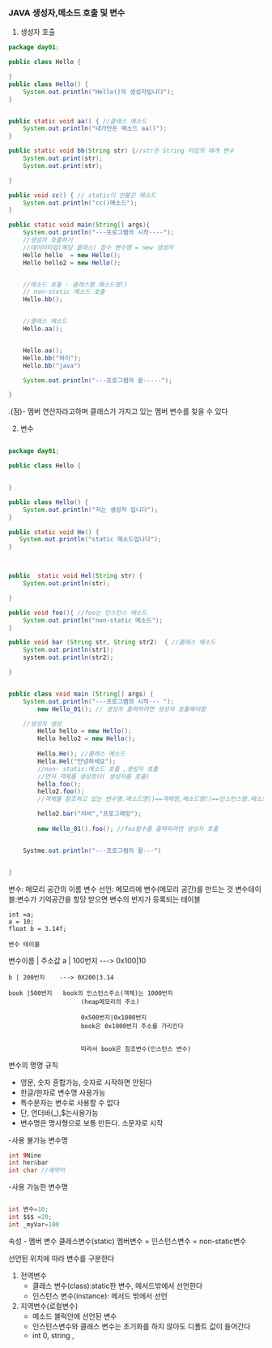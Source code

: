 ### JAVA 생성자,메소드 호출 및 변수

1. 생성자 호출


```java   
package day01;

public class Hello {

}
public class Hello() {
    System.out.println("Hello()의 생성자입니다");
}


public static void aa() { //클래스 메소드
    System.out.println("내가만든 메소드 aa()");
}

public static void bb(String str) {//str은 String 타입의 매개 변수
    System.out.print(str);
    System.out.print(str);

}

public void cc() { // static이 안붙은 메소드
    System.out.println("cc()메소드"); 
}

public static void main(String[] args){
    System.out.println("---프로그램의 시작----");
    //생성자 호출하기
    //데이터타입(해당 클래스) 참수 변수명 = new 생성자
    Hello hello  = new Hello();
    Hello hello2 = new Hello();


    //메소드 호출 - 클래스명.메소드명()
    // non-static 메소드 호출
    Hello.bb(); 


    //클래스 메소드
    Hello.aa(); 


    Hello.aa();
    Hello.bb("하이");
    Hello.bb("java")

    System.out.println("---프로그램의 끝-----");

}
```

.(점)- 멤버 연산자라고하며 클래스가 가지고 있는 멤버 변수를 찾을 수 있다


2. 변수 




```java

package day01;

public class Hello {


}

public class Hello() {
    System.out.println("저는 생성자 입니다");
}

public static void He() {
   System.out.println("static 메소드입니다"); 
}



public  static void Hel(String str) {
    System.out.println(str);    

}

public void foo(){ //foo는 인스턴스 메소드
    System.out.println("non-static 메소드");
}

public void bar (String str, String str2)  { //클래스 메소드
    System.out.println(str1);
    system.out.println(str2);

}


public class void main (String[] args) {
    System.out.println("---프로그램의 시작--- ");
        new Hello_01(); // 생성자 출력하려면 생성자 호출해야함

    //생성자 생성
        Hello hello = new Hello();
        Hello hello2 = new Hello();
    
        Hello.He(); //클래스 메소드
        Hello.Hel("안녕하세요");
        //non- static:메소드 호출 ,생성자 호출
        //먼저 객체를 생성한다( 생성자를 호출)
        hello.foo();
        hello2.foo();
        //객체를 참조하고 있는 변수명.메소드명()==객체명,메소드명()==인스턴스명.메소드명()

        hello2.bar("자바","프로그래밍");
    
        new Hello_01().foo(); //foo함수를 출력하려면 생성자 호출


    Systme.out.println("---프로그램의 끝---")


}

```

변수: 메모리 공간의 이름
변수 선언: 메모리에 변수(메모리 공간)를 만드는 것
변수테이블:변수가 기억공간을 할당 받으면 변수의 번지가 등록되는 테이블 
```
int =a;
a = 10;
float b = 3.14f;
```

    변수 테이블

변수이름 | 주소값
    a | 100번지    ---> 0x100|10

    b | 200번지    ---> 0X200|3.14

    book |500번지   book의 인스턴스주소(객체)는 1000번지
                        (heap메모리의 주소)
    
                        0x500번지|0x1000번지
                        book은 0x1000번지 주소를 가리킨다

                        
                        따라서 book은 참조변수(인스턴스 변수)
 


변수의 명명 규칙
- 영문, 숫자 혼합가능, 숫자로 시작하면 안된다
- 한글/한자로 변수명 사용가능
- 특수문자는 변수로 사용할 수 없다
- 단, 언더바(_),$는사용가능
- 변수명은 명사형으로 보통 만든다. 소문자로 시작

-사용 불가능 변수명
```java
int 9Nine
int her&bar
int char //예약어

```

-사용 가능한 변수명
```java

int 변수=10;
int $$$ =20;
int _myVar=100
```



속성 - 멤버 변수
클래스변수(static)
멤버변수 = 인스턴스변수 = non-static변수


선언된 위치에 따라 변수를 구분한다
1. 전역변수
   - 클래스 변수(class):static한 변수, 메서드밖에서 선언한다
   - 인스턴스 변수(instance): 메서드 밖에서 선언 
2. 지역변수(로컬변수)
   - 메소드 블럭안에 선언된 변수
   - 인스턴스변수와 클래스 변수는 초기화를 하지 않아도 디폴트 값이 들어간다
   - int 0, string  , 



